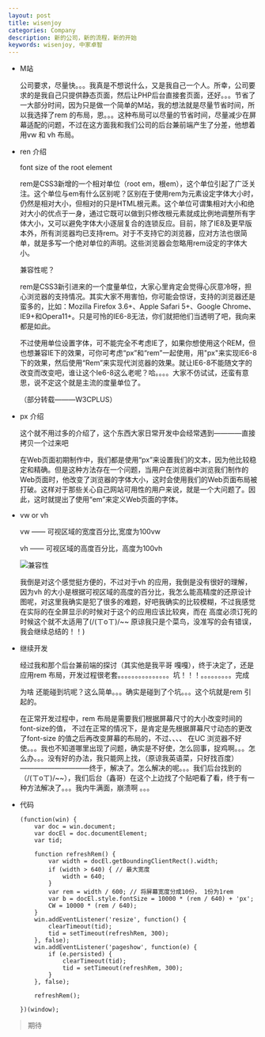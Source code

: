 ```yaml
---
layout: post
title: wisenjoy
categories: Company
description: 新的公司，新的流程，新的开始
keywords: wisenjoy, 中家卓智
---
```


* M站

  公司要求，尽量快。。。我真是不想说什么，又是我自己一个人。所幸，公司要求的是我自己只提供静态页面，然后让PHP后台直接套页面，还好。。。节省了一大部分时间，因为只是做一个简单的M站，我的想法就是尽量节省时间，所以我选择了rem 的布局，恩。。。这种布局可以尽量的节省时间，尽量减少在屏幕适配的问题，不过在这方面我和我们公司的后台兼前端产生了分差，他想着用vw 和 vh 布局。

* ren 介绍

  	font size of the root element

  	rem是CSS3新增的一个相对单位（root em，根em），这个单位引起了广泛关注。这个单位与em有什么区别呢？区别在于使用rem为元素设定字体大小时，仍然是相对大小，但相对的只是HTML根元素。这个单位可谓集相对大小和绝对大小的优点于一身，通过它既可以做到只修改根元素就成比例地调整所有字体大小，又可以避免字体大小逐层复合的连锁反应。目前，除了IE8及更早版本外，所有浏览器均已支持rem。对于不支持它的浏览器，应对方法也很简单，就是多写一个绝对单位的声明。这些浏览器会忽略用rem设定的字体大小。

  	兼容性呢？

  	rem是CSS3新引进来的一个度量单位，大家心里肯定会觉得心灰意冷呀，担心浏览器的支持情况。其实大家不用害怕，你可能会惊讶，支持的浏览器还是蛮多的，比如：Mozilla Firefox 3.6+、Apple Safari 5+、Google Chrome、IE9+和Opera11+。只是可怜的IE6-8无法，你们就把他们当透明了吧，我向来都是如此。

	不过使用单位设置字体，可不能完全不考虑IE了，如果你想使用这个REM，但也想兼容IE下的效果，可你可考虑“px”和“rem”一起使用，用"px"来实现IE6-8下的效果，然后使用“Rem”来实现代浏览器的效果。就让IE6-8不能随文字的改变而改变吧，谁让这个Ie6-8这么老呢？哈。。。。大家不仿试试，还蛮有意思，说不定这个就是主流的度量单位了。

	（部分转载———W3CPLUS）

* px 介绍
	
	这个就不用过多的介绍了，这个东西大家日常开发中会经常遇到————直接拷贝一个过来吧

	在Web页面初期制作中，我们都是使用“px”来设置我们的文本，因为他比较稳定和精确。但是这种方法存在一个问题，当用户在浏览器中浏览我们制作的Web页面时，他改变了浏览器的字体大小，这时会使用我们的Web页面布局被打破。这样对于那些关心自己网站可用性的用户来说，就是一个大问题了。因此，这时就提出了使用“em”来定义Web页面的字体。

* vw or vh

	vw —— 可视区域的宽度百分比,宽度为100vw

	vh —— 可视区域的高度百分比，高度为100vh

	![兼容性](/images/Company/2016-8-07_01.png)

	我倒是对这个感觉挺方便的，不过对于vh 的应用，我倒是没有很好的理解，因为vh 的大小是根据可视区域的高度的百分比，我怎么能高精度的还原设计图呢，对这里我确实是犯了很多的难题，好吧我确实的比较模糊，不过我感觉在实际的在全屏显示的时候对于这个的应用应该比较爽，而在 高度必须订死的时候这个就不太适用了(/(ㄒoㄒ)/~~ 原谅我只是个菜鸟，没准写的会有错误，我会继续总结的！！)

* 继续开发

	经过我和那个后台兼前端的探讨（其实他是我平哥 嘎嘎），终于决定了，还是应用rem 布局，开发过程很老套。。。。。。。。。。。。。。。坑！！！。。。。。。。。。完成

	为啥 还能碰到坑呢？这么简单。。。确实是碰到了个坑。。。这个坑就是rem 引起的。

	在正常开发过程中，rem 布局是需要我们根据屏幕尺寸的大小改变时间的font-size的值，
	不过在正常的情况下，是肯定是先根据屏幕尺寸动态的更改了font-size 的值之后再改变屏幕的布局的，不过、、、、 在UC 浏览器不好使。。。我也不知道哪里出现了问题，确实是不好使，怎么回事，捉鸡啊。。。怎么办。。。没有好的办法，我只能网上找，（原谅我英语菜，只好找百度）——————————终于，解决了。怎么解决的呢。。。我们后台找到的（/(ㄒoㄒ)/~~），我们后台（鑫哥）在这个上边找了个贴吧看了看，终于有一种方法解决了。。。我内牛满面，崩溃啊 。。。

* 代码
	```
	(function(win) {
	    var doc = win.document;
	    var docEl = doc.documentElement;
	    var tid;

	    function refreshRem() {
	        var width = docEl.getBoundingClientRect().width;
	        if (width > 640) { // 最大宽度
	            width = 640;
	        }
	        var rem = width / 600; // 将屏幕宽度分成10份， 1份为1rem
	        var b = docEl.style.fontSize = 10000 * (rem / 640) + 'px';
	        CW = 10000 * (rem / 640);
	    }
	    win.addEventListener('resize', function() {
	        clearTimeout(tid);
	        tid = setTimeout(refreshRem, 300);
	    }, false);
	    win.addEventListener('pageshow', function(e) {
	        if (e.persisted) {
	            clearTimeout(tid);
	            tid = setTimeout(refreshRem, 300);
	        }
	    }, false);

	    refreshRem();

	})(window);
	```
> 期待
